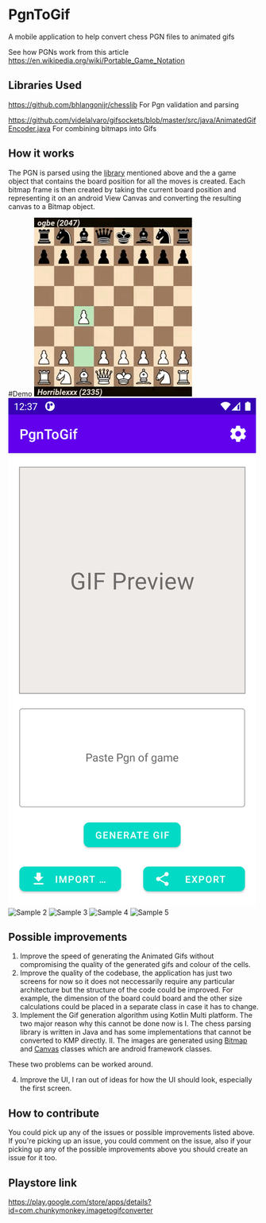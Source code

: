 
# PgnToGif
A mobile application to help convert chess PGN files to animated gifs

See how PGNs work from this article
https://en.wikipedia.org/wiki/Portable_Game_Notation

## Libraries Used
https://github.com/bhlangonijr/chesslib For Pgn validation and parsing

https://github.com/videlalvaro/gifsockets/blob/master/src/java/AnimatedGifEncoder.java  For combining bitmaps into Gifs

## How it works
The PGN is parsed using the [library](https://github.com/bhlangonijr/chesslib) mentioned above and the a game object that contains the board position for all the moves is created.
Each bitmap frame is then created by taking the current board position and representing it on an android View Canvas and converting the resulting canvas to a Bitmap object.

#Demo
![Gif Sample](images/gif_demo.gif "Gif Sample")
![Sample 1](images/sample1.png "Sample 1")
![Sample 2](images/sample2.png "Sample 2")
![Sample 3](images/sample3.png "Sample 3")
![Sample 4](images/sample4.png "Sample 4")
![Sample 5](images/sample5.png "Sample 5")


## Possible improvements
1. Improve the speed of generating the Animated Gifs without compromising the quality of the generated gifs and colour of the cells.
2. Improve the quality of the codebase, the application has just two screens for now so it does not neccessarily require any particular architecture but the structure of the code could be improved. For example, the dimension of the board could board and the other size calculations could be placed in a separate class in case it has to change. 
3. Implement the Gif generation algorithm using Kotlin Multi platform. The two major reason why this cannot be done now is
 I. The chess parsing library is written in Java and has some implementations that cannot be converted to KMP directly. 
 II. The images are generated using [Bitmap](https://developer.android.com/reference/android/graphics/Bitmap) and [Canvas](https://developer.android.com/reference/android/graphics/Canvas) classes which are android framework classes. 

These two problems can be worked around.

4. Improve the UI, I ran out of ideas for how the UI should look, especially the first screen.


## How to contribute

You could pick up any of the issues or possible improvements listed above. If you're picking up an issue, you could comment on the issue, also if your picking up any of the possible improvements above you should create an issue for it too. 

## Playstore link

https://play.google.com/store/apps/details?id=com.chunkymonkey.imagetogifconverter
